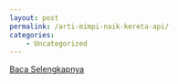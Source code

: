```yaml
---
layout: post
permalink: /arti-mimpi-naik-kereta-api/
categories:
    - Uncategorized
---
```


[Baca Selengkapnya](/03)